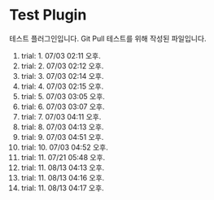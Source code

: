# Test Plugin

테스트 플러그인입니다. Git Pull 테스트를 위해 작성된 파일입니다.

1. trial: 1. 07/03 02:11 오후.
1. trial: 2. 07/03 02:12 오후.
1. trial: 3. 07/03 02:14 오후.
1. trial: 4. 07/03 02:15 오후.
1. trial: 5. 07/03 03:05 오후.
1. trial: 6. 07/03 03:07 오후.
1. trial: 7. 07/03 04:11 오후.
1. trial: 8. 07/03 04:13 오후.
1. trial: 9. 07/03 04:51 오후.
1. trial: 10. 07/03 04:52 오후.
1. trial: 11. 07/21 05:48 오후.
1. trial: 11. 08/13 04:13 오후.
1. trial: 11. 08/13 04:16 오후.
1. trial: 11. 08/13 04:17 오후.

